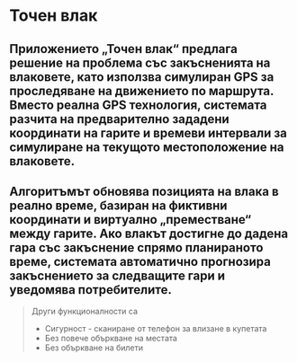 # Точен влак
## Приложението „Точен влак“ предлага решение на проблема със закъсненията на влаковете, като използва симулиран GPS за проследяване на движението по маршрута. Вместо реална GPS технология, системата разчита на предварително зададени координати на гарите и времеви интервали за симулиране на текущото местоположение на влаковете.
## Алгоритъмът обновява позицията на влака в реално време, базиран на фиктивни координати и виртуално „преместване“ между гарите. Ако влакът достигне до дадена гара със закъснение спрямо планираното време, системата автоматично прогнозира закъснението за следващите гари и уведомява потребителите.
> Други функционалности са
> - Сигурност - сканиране от телефон за влизане в купетата
> - Без повече объркване на местата
> - Без объркване на билети
